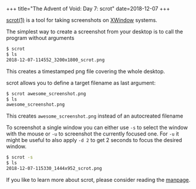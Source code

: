 +++
title="The Advent of Void: Day 7: scrot"
date=2018-12-07
+++

[scrot(1)](https://man.voidlinux.org/scrot) is a tool for taking screenshots on
[XWindow](https://x.org) systems.

The simplest way to create a screenshot from your desktop is to call the
program without arguments

```bash
$ scrot
$ ls
2018-12-07-114552_3200x1800_scrot.png
```

This creates a timestamped png file covering the whole desktop.

scrot allows you to define a target filename as last argument:

```bash
$ scrot awesome_screenshot.png
$ ls
awesome_screenshot.png
```

This creates `awesome_screenshot.png` instead of an autocreated filename

To screenshot a single window you can either use `-s` to select the window with
the mouse or `-u` to screenshot the currently focused one. For `-u` it might be
useful to also apply `-d 2` to get 2 seconds to focus the desired window.

```bash
$ scrot -s
$ ls
2018-12-07-115330_1444x952_scrot.png
```

If you like to learn more about scrot, please consider reading the
[manpage](https://man.voidlinux.org/scrot).
